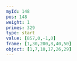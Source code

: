 ```yaml
---
myId: 148
pos: 148
weight: 1
primes: 329
type: start
value: [857,0,-1,0]
frame: [1,30,200,8,40,50]
object: [1,7,10,17,26,29]
---
```

